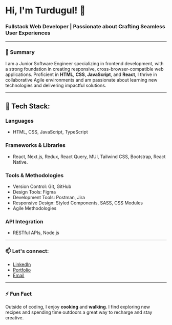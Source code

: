# Hi, I'm Turdugul! 👋
### Fullstack Web Developer | Passionate about Crafting Seamless User Experiences

---
### 📝 Summary

 I am a Junior Software Engineer specializing in frontend development, with a strong foundation in creating responsive, cross-browser-compatible web applications. Proficient in **HTML**, **CSS**, **JavaScript**, and **React**, I thrive in collaborative Agile environments and am passionate about learning new technologies and delivering impactful solutions.
 
---

## 🔧 Tech Stack:

### Languages
- HTML, CSS, JavaScript, TypeScript

### Frameworks & Libraries
- React, Next.js, Redux, React Query, MUI, Tailwind CSS, Bootstrap, React Native.

### Tools & Methodologies
- Version Control: Git, GitHub
- Design Tools: Figma
- Development Tools: Postman, Jira
- Responsive Design: Styled Components, SASS, CSS Modules
- Agile Methodologies

### API Integration
- RESTful APIs, Node.js
---
### 📫 Let's connect:
- [LinkedIn](https://www.linkedin.com/in/turdugul/)
- [Portfolio](https://portfolio-next2-24.vercel.app/)
- [Email](mailto:your.email@example.com)

---

### ⚡ Fun Fact
Outside of coding, I enjoy **cooking** and **walking**. I find exploring new recipes and spending time outdoors a great way to recharge and stay creative.


